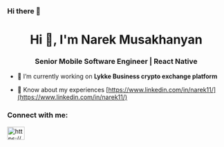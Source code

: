 ### Hi there 👋

<h1 align="center">Hi 👋, I'm Narek Musakhanyan</h1>
<h3 align="center">Senior Mobile Software Engineer | React Native</h3>

- 🔭 I’m currently working on **Lykke Business crypto exchange platform**

<!-- - 📄 Know about my experiences [https://tinyurl.com/narek-resume](https://tinyurl.com/narek-resume) -->
- 📄 Know about my experiences [https://www.linkedin.com/in/narek11/](https://www.linkedin.com/in/narek11/)
<h3 align="left">Connect with me:</h3>
<p align="left">
<a href="https://linkedin.com/in/https://www.linkedin.com/in/narek11/" target="blank"><img align="center" src="https://raw.githubusercontent.com/rahuldkjain/github-profile-readme-generator/master/src/images/icons/Social/linked-in-alt.svg" alt="https://www.linkedin.com/in/narek11/" height="30" width="40" /></a>
</p>
